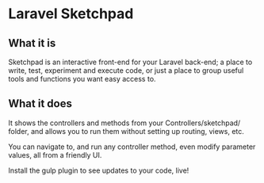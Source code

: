 # Laravel Sketchpad

## What it is

Sketchpad is an interactive front-end for your Laravel back-end; a place to write, test, experiment and execute code, or just a place to group useful tools and functions you want easy access to.

## What it does

It shows the controllers and methods from your Controllers/sketchpad/ folder, and allows you to run them without setting up routing, views, etc.

You can navigate to, and run any controller method, even modify parameter values, all from a friendly UI.

Install the gulp plugin to see updates to your code, live!